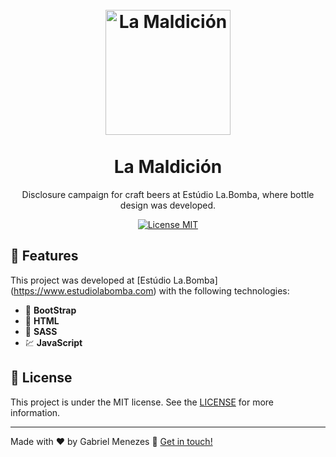 <h1 align="center">
<br>
  <img alt="La Maldición" src="https://lamaldicion.estudiolabomba.com/assets/img/cervejas/psico-weizen-la-maldicion.png" width="200px" />
<br>
<br>
La Maldición
</h1>

<p align="center">Disclosure campaign for craft beers at Estúdio La.Bomba, where bottle design was developed.</p>

<p align="center">
  <a href="https://opensource.org/licenses/MIT">
    <img src="https://img.shields.io/badge/License-MIT-blue.svg" alt="License MIT">
  </a>
</p>

## 🚀 Features
[//]: # (Add the features of your project here:)
This project was developed at [Estúdio La.Bomba] (https://www.estudiolabomba.com) with the following technologies:

- 📘 **BootStrap**
- 📃 **HTML**
- 💅 **SASS**
- 💹 **JavaScript**

## 📝 License
This project is under the MIT license. See the [LICENSE](https://github.com/mnzsss/gobarber-api/blob/master/LICENSE) for more information.

---

Made with ♥ by Gabriel Menezes 👋 [Get in touch!](https://www.linkedin.com/in/mnzs/)

